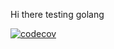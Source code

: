 Hi there testing golang

[![codecov](https://codecov.io/github/sakib-malik/go-test/graph/badge.svg?token=OFWY4JK71M)](https://codecov.io/github/sakib-malik/go-test)
